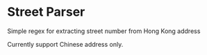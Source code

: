 # Street Parser
Simple regex for extracting street number from Hong Kong address  

Currently support Chinese address only.

